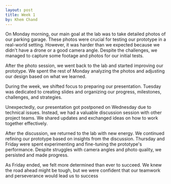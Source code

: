 ```yaml
---
layout: post
title: Week 1
by: Khem Chand 
---
```

On Monday morning, our main goal at the lab was to take detailed photos of our parking garage. These photos were crucial for testing our prototype in a real-world setting. However, it was harder than we expected because we didn't have a drone or a good camera angle. Despite the challenges, we managed to capture some footage and photos for our initial tests.

After the photo session, we went back to the lab and started improving our prototype. We spent the rest of Monday analyzing the photos and adjusting our design based on what we learned.

During the week, we shifted focus to preparing our presentation. Tuesday was dedicated to creating slides and organizing our progress, milestones, challenges, and strategies.

Unexpectedly, our presentation got postponed on Wednesday due to technical issues. Instead, we had a valuable discussion session with other project teams. We shared updates and exchanged ideas on how to work together effectively.

After the discussion, we returned to the lab with new energy. We continued refining our prototype based on insights from the discussion. Thursday and Friday were spent experimenting and fine-tuning the prototype's performance. Despite struggles with camera angles and photo quality, we persisted and made progress.

As Friday ended, we felt more determined than ever to succeed. We knew the road ahead might be tough, but we were confident that our teamwork and perseverance would lead us to success
